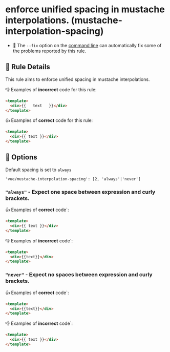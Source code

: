 # enforce unified spacing in mustache interpolations. (mustache-interpolation-spacing)

- :wrench: The `--fix` option on the [command line](http://eslint.org/docs/user-guide/command-line-interface#fix) can automatically fix some of the problems reported by this rule.

## :book: Rule Details

This rule aims to enforce unified spacing in mustache interpolations.

:-1: Examples of **incorrect** code for this rule:

```html
<template>
  <div>{{   text   }}</div>
</template>
```

:+1: Examples of **correct** code for this rule:

```html
<template>
  <div>{{ text }}</div>
</template>
```

## :wrench: Options

Default spacing is set to `always`

```
'vue/mustache-interpolation-spacing': [2, 'always'|'never']
```

### `"always"` - Expect one space between expression and curly brackets.

:+1: Examples of **correct** code`:

```html
<template>
  <div>{{ text }}</div>
</template>
```

:-1: Examples of **incorrect** code`:

```html
<template>
  <div>{{text}}</div>
</template>
```

### `"never"` - Expect no spaces between expression and curly brackets.

:+1: Examples of **correct** code`:

```html
<template>
  <div>{{text}}</div>
</template>
```

:-1: Examples of **incorrect** code`:

```html
<template>
  <div>{{ text }}</div>
</template>
```
